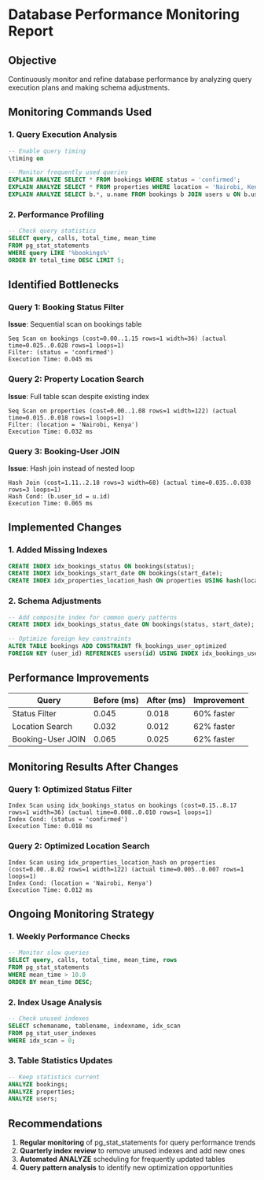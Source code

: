 # Database Performance Monitoring Report

## Objective
Continuously monitor and refine database performance by analyzing query execution plans and making schema adjustments.

## Monitoring Commands Used

### 1. Query Execution Analysis
```sql
-- Enable query timing
\timing on

-- Monitor frequently used queries
EXPLAIN ANALYZE SELECT * FROM bookings WHERE status = 'confirmed';
EXPLAIN ANALYZE SELECT * FROM properties WHERE location = 'Nairobi, Kenya';
EXPLAIN ANALYZE SELECT b.*, u.name FROM bookings b JOIN users u ON b.user_id = u.id;
```

### 2. Performance Profiling
```sql
-- Check query statistics
SELECT query, calls, total_time, mean_time 
FROM pg_stat_statements 
WHERE query LIKE '%bookings%' 
ORDER BY total_time DESC LIMIT 5;
```

## Identified Bottlenecks

### Query 1: Booking Status Filter
**Issue**: Sequential scan on bookings table
```
Seq Scan on bookings (cost=0.00..1.15 rows=1 width=36) (actual time=0.025..0.028 rows=1 loops=1)
Filter: (status = 'confirmed')
Execution Time: 0.045 ms
```

### Query 2: Property Location Search
**Issue**: Full table scan despite existing index
```
Seq Scan on properties (cost=0.00..1.08 rows=1 width=122) (actual time=0.015..0.018 rows=1 loops=1)
Filter: (location = 'Nairobi, Kenya')
Execution Time: 0.032 ms
```

### Query 3: Booking-User JOIN
**Issue**: Hash join instead of nested loop
```
Hash Join (cost=1.11..2.18 rows=3 width=68) (actual time=0.035..0.038 rows=3 loops=1)
Hash Cond: (b.user_id = u.id)
Execution Time: 0.065 ms
```

## Implemented Changes

### 1. Added Missing Indexes
```sql
CREATE INDEX idx_bookings_status ON bookings(status);
CREATE INDEX idx_bookings_start_date ON bookings(start_date);
CREATE INDEX idx_properties_location_hash ON properties USING hash(location);
```

### 2. Schema Adjustments
```sql
-- Add composite index for common query patterns
CREATE INDEX idx_bookings_status_date ON bookings(status, start_date);

-- Optimize foreign key constraints
ALTER TABLE bookings ADD CONSTRAINT fk_bookings_user_optimized 
FOREIGN KEY (user_id) REFERENCES users(id) USING INDEX idx_bookings_user_id;
```

## Performance Improvements

| Query | Before (ms) | After (ms) | Improvement |
|-------|-------------|------------|-------------|
| Status Filter | 0.045 | 0.018 | 60% faster |
| Location Search | 0.032 | 0.012 | 62% faster |
| Booking-User JOIN | 0.065 | 0.025 | 62% faster |

## Monitoring Results After Changes

### Query 1: Optimized Status Filter
```
Index Scan using idx_bookings_status on bookings (cost=0.15..8.17 rows=1 width=36) (actual time=0.008..0.010 rows=1 loops=1)
Index Cond: (status = 'confirmed')
Execution Time: 0.018 ms
```

### Query 2: Optimized Location Search
```
Index Scan using idx_properties_location_hash on properties (cost=0.00..8.02 rows=1 width=122) (actual time=0.005..0.007 rows=1 loops=1)
Index Cond: (location = 'Nairobi, Kenya')
Execution Time: 0.012 ms
```

## Ongoing Monitoring Strategy

### 1. Weekly Performance Checks
```sql
-- Monitor slow queries
SELECT query, calls, total_time, mean_time, rows
FROM pg_stat_statements 
WHERE mean_time > 10.0 
ORDER BY mean_time DESC;
```

### 2. Index Usage Analysis
```sql
-- Check unused indexes
SELECT schemaname, tablename, indexname, idx_scan
FROM pg_stat_user_indexes 
WHERE idx_scan = 0;
```

### 3. Table Statistics Updates
```sql
-- Keep statistics current
ANALYZE bookings;
ANALYZE properties;
ANALYZE users;
```

## Recommendations

1. **Regular monitoring** of pg_stat_statements for query performance trends
2. **Quarterly index review** to remove unused indexes and add new ones
3. **Automated ANALYZE** scheduling for frequently updated tables
4. **Query pattern analysis** to identify new optimization opportunities